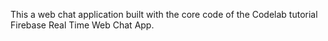 This a web chat application built with the core code of the Codelab tutorial Firebase Real Time Web Chat App. 
